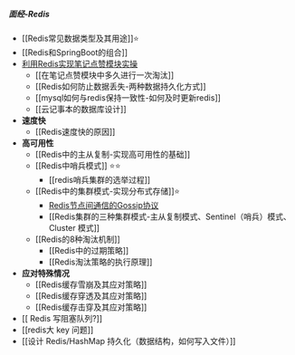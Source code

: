 ##### 面经-Redis
- [[Redis常见数据类型及其用途]]⭐
- [[Redis和SpringBoot的组合]]
- [利用Redis实现笔记点赞模块实操](../../我的工作/利用Redis实现笔记点赞模块实操.md)
	- [[在笔记点赞模块中多久进行一次淘汰]]
	- [[Redis如何防止数据丢失-两种数据持久化方式]]
	- [[mysql如何与redis保持一致性-如何及时更新redis]]
	- [[云记事本的数据库设计]]
- **速度快**
	- [[Redis速度快的原因]]
- **高可用性**
	- [[Redis中的主从复制-实现高可用性的基础]]
	- [[Redis中哨兵模式]] ⭐⭐
		- [[redis哨兵集群的选举过程]]
	- [[Redis中的集群模式-实现分布式存储]]⭐
		- [Redis节点间通信的Gossip协议](Redis节点间通信的Gossip协议.md)
		- [[Redis集群的三种集群模式-主从复制模式、Sentinel（哨兵）模式、Cluster 模式]]
	- [[Redis的8种淘汰机制]]
		- [[Redis中的过期策略]]
		- [[Redis淘汰策略的执行原理]]
- **应对特殊情况**
	- [[Redis缓存雪崩及其应对策略]]
	- [[Redis缓存穿透及其应对策略]]
	- [[Redis缓存击穿及其应对策略]]
- [[ Redis 写阻塞队列?]]
- [[redis大 key 问题]]
- [[设计 Redis/HashMap 持久化（数据结构，如何写入文件）]]